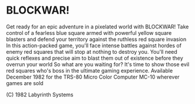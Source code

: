 # BLOCKWAR!
Get ready for an epic adventure in a pixelated world with BLOCKWAR! Take control of a fearless blue square armed with powerful yellow square blasters and defend your territory against the ruthless red square invasion In this action-packed game, you'll face intense battles against hordes of enemy red squares that will stop at nothing to destroy you. You'll need quick reflexes and precise aim to blast them out of existence before they overrun your world So what are you waiting for? It's time to show those evil red squares who's boss in the ultimate gaming experience. Available December 1982 for the TRS-80 Micro Color Computer MC-10 wherever games are sold

(C) 1982 Labyrinth Systems
